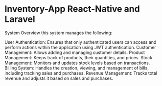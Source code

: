 # Inventory-App React-Native and Laravel
System Overview
this system manages the following:

User Authentication: Ensures that only authenticated users can access and perform actions within the application using JWT authentication.
Customer Management: Allows adding and managing customer details.
Product Management: Keeps track of products, their quantities, and prices.
Stock Management: Monitors and updates stock levels based on transactions.
Billing System: Handles the creation, viewing, and management of bills, including tracking sales and purchases.
Revenue Management: Tracks total revenue and adjusts it based on sales and purchases.

